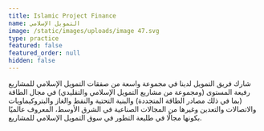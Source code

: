 ```yaml
---
title: Islamic Project Finance
name: التمويل الإسلامي
image: /static/images/uploads/image 47.svg
type: practice
featured: false
featured_order: null
hidden: false
---
```

شارك فريق التمويل لدينا في مجموعة واسعة من صفقات التمويل الإسلامي للمشاريع رفيعة المستوى (ومجموعة من مشاريع التمويل الإسلامي والتقليدي) في مجال الطاقة (بما في ذلك مصادر الطاقة المتجددة) والبنية التحتية والنفط والغاز والبتروكيماويات والاتصالات والتعدين وغيرها من المجالات الصناعية في الشرق الأوسط، المعروف عالميًا بكونها مجالًا في طليعة التطور في سوق التمويل الإسلامي للمشاريع.
